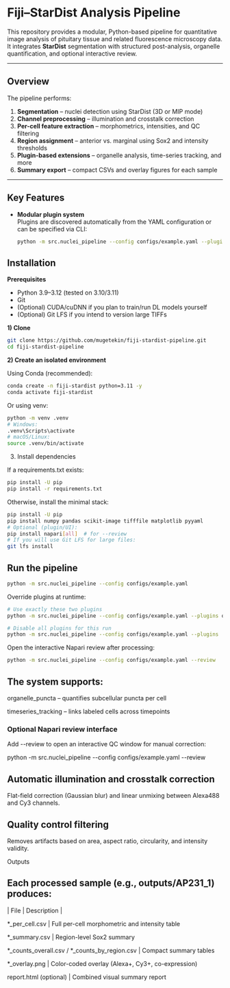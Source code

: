 # Fiji–StarDist Analysis Pipeline

This repository provides a modular, Python-based pipeline for quantitative image analysis of pituitary tissue and related fluorescence microscopy data.  
It integrates **StarDist** segmentation with structured post-analysis, organelle quantification, and optional interactive review.

---

## Overview

The pipeline performs:
1. **Segmentation** – nuclei detection using StarDist (3D or MIP mode)
2. **Channel preprocessing** – illumination and crosstalk correction
3. **Per-cell feature extraction** – morphometrics, intensities, and QC filtering
4. **Region assignment** – anterior vs. marginal using Sox2 and intensity thresholds
5. **Plugin-based extensions** – organelle analysis, time-series tracking, and more
6. **Summary export** – compact CSVs and overlay figures for each sample

---

## Key Features

- **Modular plugin system**  
  Plugins are discovered automatically from the YAML configuration or can be specified via CLI:
  ```bash
  python -m src.nuclei_pipeline --config configs/example.yaml --plugins organelle_puncta timeseries_tracking

## Installation

**Prerequisites**
- Python 3.9–3.12 (tested on 3.10/3.11)
- Git
- (Optional) CUDA/cuDNN if you plan to train/run DL models yourself
- (Optional) Git LFS if you intend to version large TIFFs

**1) Clone**
```bash
git clone https://github.com/mugetekin/fiji-stardist-pipeline.git
cd fiji-stardist-pipeline
```

**2) Create an isolated environment**

Using Conda (recommended):
```bash
conda create -n fiji-stardist python=3.11 -y
conda activate fiji-stardist
```

Or using venv:
```bash
python -m venv .venv
# Windows:
.venv\Scripts\activate
# macOS/Linux:
source .venv/bin/activate
```
3) Install dependencies

If a requirements.txt exists:
```bash
pip install -U pip
pip install -r requirements.txt
```

Otherwise, install the minimal stack:
```bash
pip install -U pip
pip install numpy pandas scikit-image tifffile matplotlib pyyaml
# Optional (plugin/UI):
pip install napari[all]  # for --review
# If you will use Git LFS for large files:
git lfs install
```

## Run the pipeline
```bash
python -m src.nuclei_pipeline --config configs/example.yaml
```

Override plugins at runtime:
```bash
# Use exactly these two plugins
python -m src.nuclei_pipeline --config configs/example.yaml --plugins organelle_puncta timeseries_tracking

# Disable all plugins for this run
python -m src.nuclei_pipeline --config configs/example.yaml --plugins
```

Open the interactive Napari review after processing:
```bash
python -m src.nuclei_pipeline --config configs/example.yaml --review
```

## The system supports:

organelle_puncta – quantifies subcellular puncta per cell

timeseries_tracking – links labeled cells across timepoints

### Optional Napari review interface

Add --review to open an interactive QC window for manual correction:

python -m src.nuclei_pipeline --config configs/example.yaml --review

## Automatic illumination and crosstalk correction
Flat-field correction (Gaussian blur) and linear unmixing between Alexa488 and Cy3 channels.

## Quality control filtering
Removes artifacts based on area, aspect ratio, circularity, and intensity validity.

Outputs

Each processed sample (e.g., outputs/AP231_1) produces:
---
| File	|  Description |

*_per_cell.csv |	Full per-cell morphometric and intensity table

*_summary.csv |	Region-level Sox2 summary

*_counts_overall.csv / *_counts_by_region.csv | Compact summary tables

*_overlay.png	| Color-coded overlay (Alexa+, Cy3+, co-expression)

report.html	(optional) | Combined visual summary report


